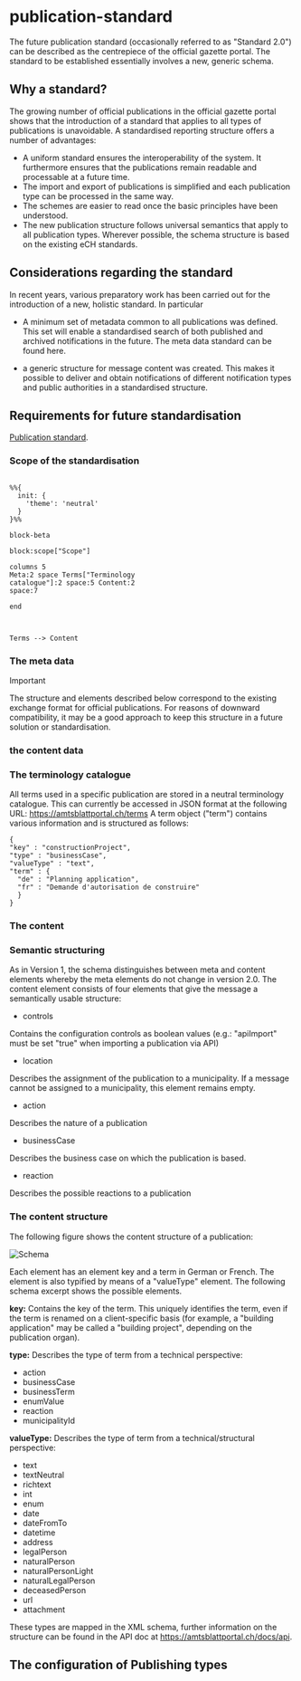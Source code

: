 # publication-standard

The future publication standard (occasionally referred to as "Standard 2.0") can be described as the centrepiece of the official gazette portal. The standard to be established essentially involves a new, generic schema.

## Why a standard?

The growing number of official publications in the official gazette portal shows that the introduction of a standard that applies to all types of publications is unavoidable. A standardised reporting structure offers a number of advantages:

- A uniform standard ensures the interoperability of the system.  It furthermore ensures that the publications remain readable and processable at a future time.
- The import and export of publications is simplified and each publication type can be processed in the same way.
- The schemes are easier to read once the basic principles have been understood.
- The new publication structure follows universal semantics that apply to all publication types. Wherever possible, the schema structure is based on the existing eCH standards.

## Considerations regarding the standard

In recent years, various preparatory work has been carried out for the introduction of a new, holistic standard. In particular

* A minimum set of metadata common to all publications was defined. This set will enable a standardised search of both published and archived notifications in the future. The meta data standard can be found here.

* a generic structure for message content was created. This makes it possible to deliver and obtain notifications of different notification types and public authorities in a standardised structure.

## Requirements for future standardisation

[Publication standard](https://github.com/officialgazette/publication-standard).
### Scope of the standardisation
```mermaid

%%{
  init: {
    'theme': 'neutral'
  }
}%%

block-beta

block:scope["Scope"]

columns 5
Meta:2 space Terms["Terminology
catalogue"]:2 space:5 Content:2
space:7

end



Terms --> Content
```

### The meta data
> [!IMPORTANT]
> The structure and elements described below correspond to the existing exchange format for official publications. For reasons of downward compatibility, it may be a good approach to keep this structure in a future solution or standardisation.

### the content data

### The terminology catalogue
All terms used in a specific publication are stored in a neutral terminology catalogue. This can currently be accessed in JSON format at the following URL: https://amtsblattportal.ch/terms 
A term object ("term") contains various information and is structured as follows:
```
{
"key" : "constructionProject",
"type" : "businessCase",
"valueType" : "text",
"term" : {
  "de" : "Planning application",
  "fr" : "Demande d'autorisation de construire"
  }
}
```


### The content
### Semantic structuring

As in Version 1, the schema distinguishes between meta and content elements whereby the meta elements do not change in version 2.0.
The content element consists of four elements that give the message a semantically usable structure:

* controls

Contains the configuration controls as boolean values (e.g.: "apiImport" must be set "true" when importing a publication via API)

* location

Describes the assignment of the publication to a municipality. If a message cannot be assigned to a municipality, this element remains empty.

* action

Describes the nature of a publication

* businessCase

Describes the business case on which the publication is based.

* reaction

Describes the possible reactions to a publication

### The content structure

The following figure shows the  content structure of a publication:

![Schema](https://amtsblattportal.ch/docs/api/images/publication_schema_overview.png)

Each element has an element key and a term in German or French. 
The element is also typified by means of a "valueType" element. The following schema excerpt shows the possible elements.





**key:** Contains the key of the term. This uniquely identifies the term, even if the term is renamed on a client-specific basis (for example, a "building application" may be called a "building project", depending on the publication organ).

**type:** Describes the type of term from a technical perspective:
- action
- businessCase
- businessTerm
- enumValue
- reaction
- municipalityId

**valueType:** Describes the type of term from a technical/structural perspective:
- text
- textNeutral
- richtext
- int
- enum
- date
- dateFromTo
- datetime
- address
- legalPerson
- naturalPerson
- naturalPersonLight
- naturalLegalPerson
- deceasedPerson
- url
- attachment

These types are mapped in the XML schema, further information on the structure can be found in the API doc at https://amtsblattportal.ch/docs/api.

## The configuration of Publishing types


